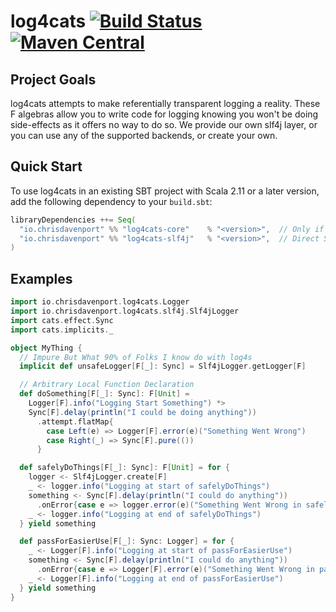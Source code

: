 # log4cats [![Build Status](https://travis-ci.org/ChristopherDavenport/log4cats.svg?branch=master)](https://travis-ci.org/ChristopherDavenport/log4cats) [![Maven Central](https://maven-badges.herokuapp.com/maven-central/io.chrisdavenport/log4cats-core_2.12/badge.svg)](https://maven-badges.herokuapp.com/maven-central/io.chrisdavenport/log4cats-core_2.12)

## Project Goals

log4cats attempts to make referentially transparent logging a reality. These F algebras allow you to write
code for logging knowing you won't be doing side-effects as it offers no way to do so. We provide our own slf4j layer,
or you can use any of the supported backends, or create your own.

## Quick Start

To use log4cats in an existing SBT project with Scala 2.11 or a later version, add the following dependency to your
`build.sbt`:

```scala
libraryDependencies ++= Seq(
  "io.chrisdavenport" %% "log4cats-core"    % "<version>",  // Only if you want to Support Any Backend
  "io.chrisdavenport" %% "log4cats-slf4j"   % "<version>",  // Direct Slf4j Support - Recommended
)
```

## Examples

```scala
import io.chrisdavenport.log4cats.Logger
import io.chrisdavenport.log4cats.slf4j.Slf4jLogger
import cats.effect.Sync
import cats.implicits._

object MyThing {
  // Impure But What 90% of Folks I know do with log4s
  implicit def unsafeLogger[F[_]: Sync] = Slf4jLogger.getLogger[F]

  // Arbitrary Local Function Declaration
  def doSomething[F[_]: Sync]: F[Unit] =
    Logger[F].info("Logging Start Something") *>
    Sync[F].delay(println("I could be doing anything"))
      .attempt.flatMap{
        case Left(e) => Logger[F].error(e)("Something Went Wrong")
        case Right(_) => Sync[F].pure(())
      }

  def safelyDoThings[F[_]: Sync]: F[Unit] = for {
    logger <- Slf4jLogger.create[F]
    _ <- logger.info("Logging at start of safelyDoThings")
    something <- Sync[F].delay(println("I could do anything"))
      .onError{case e => logger.error(e)("Something Went Wrong in safelyDoThings")}
    _ <- logger.info("Logging at end of safelyDoThings")
  } yield something

  def passForEasierUse[F[_]: Sync: Logger] = for {
    _ <- Logger[F].info("Logging at start of passForEasierUse")
    something <- Sync[F].delay(println("I could do anything"))
      .onError{case e => Logger[F].error(e)("Something Went Wrong in passForEasierUse")}
    _ <- Logger[F].info("Logging at end of passForEasierUse")
  } yield something
}
```
